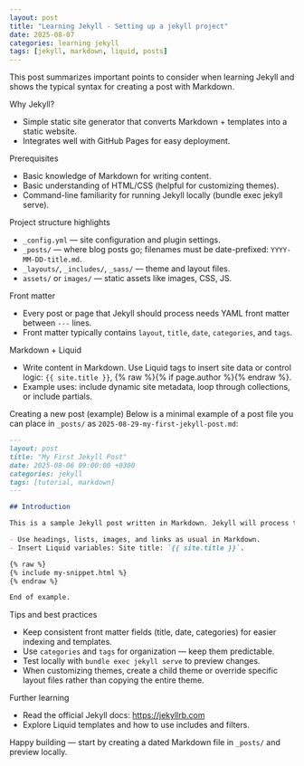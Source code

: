 ```yaml
---
layout: post
title: "Learning Jekyll - Setting up a jekyll project"
date: 2025-08-07
categories: learning jekyll
tags: [jekyll, markdown, liquid, posts]
---
```


This post summarizes important points to consider when learning Jekyll and shows the typical syntax for creating a post with Markdown.

Why Jekyll?
- Simple static site generator that converts Markdown + templates into a static website.
- Integrates well with GitHub Pages for easy deployment.

Prerequisites
- Basic knowledge of Markdown for writing content.
- Basic understanding of HTML/CSS (helpful for customizing themes).
- Command-line familiarity for running Jekyll locally (bundle exec jekyll serve).

Project structure highlights
- `_config.yml` — site configuration and plugin settings.
- `_posts/` — where blog posts go; filenames must be date-prefixed: `YYYY-MM-DD-title.md`.
- `_layouts/`, `_includes/`, `_sass/` — theme and layout files.
- `assets/` or `images/` — static assets like images, CSS, JS.

Front matter
- Every post or page that Jekyll should process needs YAML front matter between `---` lines.
- Front matter typically contains `layout`, `title`, `date`, `categories`, and `tags`.

Markdown + Liquid
- Write content in Markdown. Use Liquid tags to insert site data or control logic: `{{ site.title }}`, {% raw %}{% if page.author %}{% endraw %}.
- Example uses: include dynamic site metadata, loop through collections, or include partials.

Creating a new post (example)
Below is a minimal example of a post file you can place in `_posts/` as `2025-08-29-my-first-jekyll-post.md`:

```markdown
---
layout: post
title: "My First Jekyll Post"
date: 2025-08-06 09:00:00 +0300
categories: jekyll
tags: [tutorial, markdown]
---

## Introduction

This is a sample Jekyll post written in Markdown. Jekyll will process the YAML front matter and render this content into your site layout.

- Use headings, lists, images, and links as usual in Markdown.
- Insert Liquid variables: Site title: `{{ site.title }}`.

{% raw %}
{% include my-snippet.html %}
{% endraw %}

End of example.
```

Tips and best practices
- Keep consistent front matter fields (title, date, categories) for easier indexing and templates.
- Use `categories` and `tags` for organization — keep them predictable.
- Test locally with `bundle exec jekyll serve` to preview changes.
- When customizing themes, create a child theme or override specific layout files rather than copying the entire theme.

Further learning
- Read the official Jekyll docs: https://jekyllrb.com
- Explore Liquid templates and how to use includes and filters.

Happy building — start by creating a dated Markdown file in `_posts/` and preview locally.
